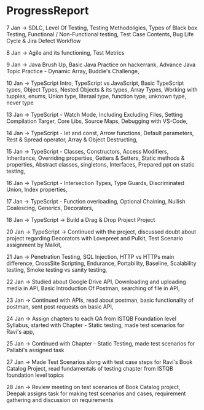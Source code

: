 # ProgressReport

7 Jan ->
  SDLC,
  Level Of Testing,
  Testing Methodoligies,
  Types of Black box Testing,
  Functional / Non-Functional testing,
  Test Case Contents,
  Bug Life Cycle & Jira Defect Workflow
  
8 Jan ->
  Agile and its functioning,
  Test Metrics

9 Jan ->
  Java Brush Up,
  Basic Java Practice on hackerrank,
  Advance Java Topic Practice - Dynamic Array,
  Buddie's Challenge,

10 Jan ->
  TypeScript Intro,
  TypeScript vs JavaScript,
  Basic TypeScript types,
  Object Types,
  Nested Objects & its types,
  Array Types,
  Working with tupples, enums,
  Union type, literaal type, function type, unknown type, never type
  
13 Jan ->
  TypeScript - Watch Mode, 
  Including Excluding Files, 
  Setting Compilation Targer, 
  Core Libs, 
  Source Maps, 
  Debugging with VS-Code, 
  
14 Jan ->
  TypeScript - let and const, 
  Arrow functions, 
  Default parameters, 
  Rest & Spread operator,
  Array & Object Destructing,

15 Jan ->
  TypeScript - Classes, 
  Constructors,
  Access Modifiers,
  Inheritance,
  Overriding properties,
  Getters & Setters,
  Static methods & properties,
  Abstract classes, singletons,
  Interfaces,
  Prepared ppt on static testing,
  
16 Jan ->
  TypeScript - Intersection Types,
  Type Guards,
  Discriminated Union,
  Index properties,
  
17 Jan ->
  TypeScript - Function overloading,
  Optional Chaining,
  Nullish Coalescing,
  Generics,
  Decorators,
  
18 Jan ->
  TypeScript -> Build a Drag & Drop Project Project
  
20 Jan ->
  TypeScript -> Continued with the project,
  discussed doubt about project regarding Decorators with Lovepreet and Pulkit,
  Test Scenario assignment by Malkit,

21 Jan ->
  Penetration Testing, 
  SQL Injection,
  HTTP vs HTTPs main difference,
  CrossSite Scripting,
  Endurance, Portability, Baseline, Scalability testing,
  Smoke testing vs sanity testing,
  
22 Jan ->
  Studied about Google Drive API,
  Downloading and uploading media in API,
  Basic Introduction Of Postman,
  searching of file in API,
  
23 Jan ->
  Continued with APIs,
  read about postman,
  basic functionality of postman,
  sent post requests on basic API,
 
24 Jan ->
  Assign chapters to each QA from ISTQB Foundation level Syllabus,
  started with Chapter - Static testing,
  made test scenarios for Ravi's app,
  
25 Jan ->
  Continued with Chapter - Static Testing,
  made test scenarios for Pallabi's assigned task

27 Jan ->
  Made Test Scenarios along with test case steps for Ravi's Book Catalog Project,
  read fundamentals of testing chapter from ISTQB foundation level topics
  
28 Jan ->
  Review meeting on test scenarios of Book Catalog project,
  Deepak assigns task for making test scenarios and cases,
  requirement gathering and discussion on requirements
